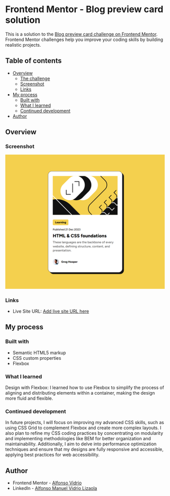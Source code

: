 # Frontend Mentor - Blog preview card solution

This is a solution to the [Blog preview card challenge on Frontend Mentor](https://www.frontendmentor.io/challenges/blog-preview-card-ckPaj01IcS). Frontend Mentor challenges help you improve your coding skills by building realistic projects. 

## Table of contents

- [Overview](#overview)
  - [The challenge](#the-challenge)
  - [Screenshot](#screenshot)
  - [Links](#links)
- [My process](#my-process)
  - [Built with](#built-with)
  - [What I learned](#what-i-learned)
  - [Continued development](#continued-development)
- [Author](#author)



## Overview



### Screenshot

![](./design/screenshot.png)



### Links

- Live Site URL: [Add live site URL here](https://alfonsovidrio.github.io/blog-card-component/)

## My process

### Built with

- Semantic HTML5 markup
- CSS custom properties
- Flexbox

### What I learned

Design with Flexbox: I learned how to use Flexbox to simplify the process of aligning and distributing elements within a container, making the design more fluid and flexible.

### Continued development

In future projects, I will focus on improving my advanced CSS skills, such as using CSS Grid to complement Flexbox and create more complex layouts. I also plan to refine my CSS coding practices by concentrating on modularity and implementing methodologies like BEM for better organization and maintainability. Additionally, I aim to delve into performance optimization techniques and ensure that my designs are fully responsive and accessible, applying best practices for web accessibility.

## Author

- Frontend Mentor - [Alfonso Vidrio](https://www.frontendmentor.io/profile/AlfonsoVidrio)
- LinkedIn - [Alfonso Manuel Vidrio Lizaola](https://www.linkedin.com/in/alfonsomanuelvidriolizaola?originalSubdomain=mx)
